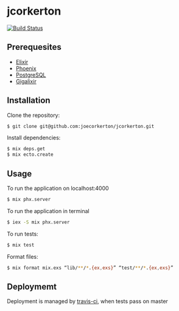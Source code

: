 # jcorkerton

[![Build Status](https://travis-ci.org/joecorkerton/jcorkerton.svg?branch=master)](https://travis-ci.org/joecorkerton/jcorkerton)

## Prerequesites

* [Elixir]
* [Phoenix]
* [PostgreSQL]
* [Gigalixir]

## Installation

Clone the repository:

```sh
$ git clone git@github.com:joecorkerton/jcorkerton.git
```

Install dependencies:

```sh
$ mix deps.get
$ mix ecto.create
```

## Usage

To run the application on localhost:4000

```sh
$ mix phx.server
```

To run the application in terminal

```sh
$ iex -S mix phx.server
```

To run tests:

```sh
$ mix test
```

Format files:
```sh
$ mix format mix.exs “lib/**/*.{ex,exs}” “test/**/*.{ex,exs}”
```

## Deploymemt

Deployment is managed by [travis-ci], when tests pass on master

[elixir]: https://elixir-lang.org/install.html
[phoenix]: https://hexdocs.pm/phoenix/installation.html#content
[postgresql]: http://www.postgresql.org
[gigalixir]: http://gigalixir.readthedocs.io/en/latest/main.html
[travis-ci]: https://travis-ci.org/
